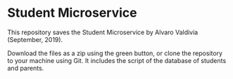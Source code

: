 # Student Microservice

This repository saves the Student Microservice by Alvaro Valdivia (September, 2019).

Download the files as a zip using the green button, or clone the repository to your machine using Git.
It includes the script of the database of students and parents.
